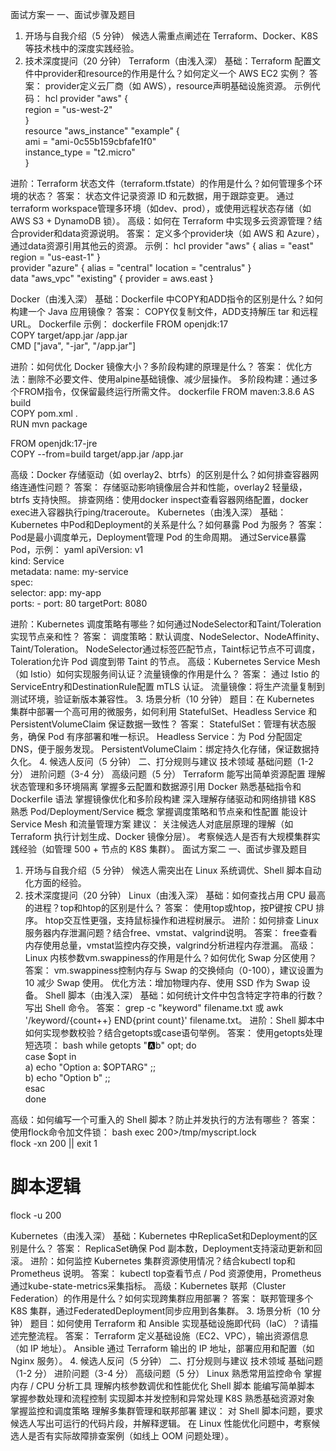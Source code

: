 面试方案一
一、面试步骤及题目
1. 开场与自我介绍（5 分钟）
候选人需重点阐述在 Terraform、Docker、K8S 等技术栈中的深度实践经验。
2. 技术深度提问（20 分钟）
Terraform（由浅入深）
基础：Terraform 配置文件中provider和resource的作用是什么？如何定义一个 AWS EC2 实例？
答案：
provider定义云厂商（如 AWS），resource声明基础设施资源。
示例代码：
hcl
provider "aws" {  
  region = "us-west-2"  
}  
resource "aws_instance" "example" {  
  ami           = "ami-0c55b159cbfafe1f0"  
  instance_type = "t2.micro"  
}  

进阶：Terraform 状态文件（terraform.tfstate）的作用是什么？如何管理多个环境的状态？
答案：
状态文件记录资源 ID 和元数据，用于跟踪变更。
通过terraform workspace管理多环境（如dev、prod），或使用远程状态存储（如 AWS S3 + DynamoDB 锁）。
高级：如何在 Terraform 中实现多云资源管理？结合provider和data资源说明。
答案：
定义多个provider块（如 AWS 和 Azure），通过data资源引用其他云的资源。
示例：
hcl
provider "aws" { alias = "east" region = "us-east-1" }  
provider "azure" { alias = "central" location = "centralus" }  
data "aws_vpc" "existing" { provider = aws.east }  

Docker（由浅入深）
基础：Dockerfile 中COPY和ADD指令的区别是什么？如何构建一个 Java 应用镜像？
答案：
COPY仅复制文件，ADD支持解压 tar 和远程 URL。
Dockerfile 示例：
dockerfile
FROM openjdk:17  
COPY target/app.jar /app.jar  
CMD ["java", "-jar", "/app.jar"]  

进阶：如何优化 Docker 镜像大小？多阶段构建的原理是什么？
答案：
优化方法：删除不必要文件、使用alpine基础镜像、减少层操作。
多阶段构建：通过多个FROM指令，仅保留最终运行所需文件。
dockerfile
FROM maven:3.8.6 AS build  
COPY pom.xml .  
RUN mvn package  

FROM openjdk:17-jre  
COPY --from=build target/app.jar /app.jar  

高级：Docker 存储驱动（如 overlay2、btrfs）的区别是什么？如何排查容器网络连通性问题？
答案：
存储驱动影响镜像层合并和性能，overlay2 轻量级，btrfs 支持快照。
排查网络：使用docker inspect查看容器网络配置，docker exec进入容器执行ping/traceroute。
Kubernetes（由浅入深）
基础：Kubernetes 中Pod和Deployment的关系是什么？如何暴露 Pod 为服务？
答案：
Pod是最小调度单元，Deployment管理 Pod 的生命周期。
通过Service暴露 Pod，示例：
yaml
apiVersion: v1  
kind: Service  
metadata: name: my-service  
spec:  
  selector: app: my-app  
  ports: - port: 80 targetPort: 8080  

进阶：Kubernetes 调度策略有哪些？如何通过NodeSelector和Taint/Toleration实现节点亲和性？
答案：
调度策略：默认调度、NodeSelector、NodeAffinity、Taint/Toleration。
NodeSelector通过标签匹配节点，Taint标记节点不可调度，Toleration允许 Pod 调度到带 Taint 的节点。
高级：Kubernetes Service Mesh（如 Istio）如何实现服务间认证？流量镜像的作用是什么？
答案：
通过 Istio 的ServiceEntry和DestinationRule配置 mTLS 认证。
流量镜像：将生产流量复制到测试环境，验证新版本兼容性。
3. 场景分析（10 分钟）
题目：在 Kubernetes 集群中部署一个高可用的微服务，如何利用 StatefulSet、Headless Service 和 PersistentVolumeClaim 保证数据一致性？
答案：
StatefulSet：管理有状态服务，确保 Pod 有序部署和唯一标识。
Headless Service：为 Pod 分配固定 DNS，便于服务发现。
PersistentVolumeClaim：绑定持久化存储，保证数据持久化。
4. 候选人反问（5 分钟）
二、打分规则与建议
技术领域	基础问题（1-2 分）	进阶问题（3-4 分）	高级问题（5 分）
Terraform	能写出简单资源配置	理解状态管理和多环境隔离	掌握多云配置和数据源引用
Docker	熟悉基础指令和 Dockerfile 语法	掌握镜像优化和多阶段构建	深入理解存储驱动和网络排错
K8S	熟悉 Pod/Deployment/Service 概念	掌握调度策略和节点亲和性配置	能设计 Service Mesh 和流量管理方案
建议：
关注候选人对底层原理的理解（如 Terraform 执行计划生成、Docker 镜像分层）。
考察候选人是否有大规模集群实践经验（如管理 500 + 节点的 K8S 集群）。
面试方案二
一、面试步骤及题目
1. 开场与自我介绍（5 分钟）
候选人需突出在 Linux 系统调优、Shell 脚本自动化方面的经验。
2. 技术深度提问（20 分钟）
Linux（由浅入深）
基础：如何查找占用 CPU 最高的进程？top和htop的区别是什么？
答案：
使用top或htop，按P键按 CPU 排序。
htop交互性更强，支持鼠标操作和进程树展示。
进阶：如何排查 Linux 服务器内存泄漏问题？结合free、vmstat、valgrind说明。
答案：
free查看内存使用总量，vmstat监控内存交换，valgrind分析进程内存泄漏。
高级：Linux 内核参数vm.swappiness的作用是什么？如何优化 Swap 分区使用？
答案：
vm.swappiness控制内存与 Swap 的交换倾向（0-100），建议设置为 10 减少 Swap 使用。
优化方法：增加物理内存、使用 SSD 作为 Swap 设备。
Shell 脚本（由浅入深）
基础：如何统计文件中包含特定字符串的行数？写出 Shell 命令。
答案：
grep -c "keyword" filename.txt 或 awk '/keyword/{count++} END{print count}' filename.txt。
进阶：Shell 脚本中如何实现参数校验？结合getopts或case语句举例。
答案：
使用getopts处理短选项：
bash
while getopts ":a:b" opt; do  
    case $opt in  
        a) echo "Option a: $OPTARG" ;;  
        b) echo "Option b" ;;  
    esac  
done  

高级：如何编写一个可重入的 Shell 脚本？防止并发执行的方法有哪些？
答案：
使用flock命令加文件锁：
bash
exec 200>/tmp/myscript.lock  
flock -xn 200 || exit 1  
# 脚本逻辑  
flock -u 200  

Kubernetes（由浅入深）
基础：Kubernetes 中ReplicaSet和Deployment的区别是什么？
答案：
ReplicaSet确保 Pod 副本数，Deployment支持滚动更新和回滚。
进阶：如何监控 Kubernetes 集群资源使用情况？结合kubectl top和 Prometheus 说明。
答案：
kubectl top查看节点 / Pod 资源使用，Prometheus 通过kube-state-metrics采集指标。
高级：Kubernetes 联邦（Cluster Federation）的作用是什么？如何实现跨集群应用部署？
答案：
联邦管理多个 K8S 集群，通过FederatedDeployment同步应用到各集群。
3. 场景分析（10 分钟）
题目：如何使用 Terraform 和 Ansible 实现基础设施即代码（IaC）？请描述完整流程。
答案：
Terraform 定义基础设施（EC2、VPC），输出资源信息（如 IP 地址）。
Ansible 通过 Terraform 输出的 IP 地址，部署应用和配置（如 Nginx 服务）。
4. 候选人反问（5 分钟）
二、打分规则与建议
技术领域	基础问题（1-2 分）	进阶问题（3-4 分）	高级问题（5 分）
Linux	熟悉常用监控命令	掌握内存 / CPU 分析工具	理解内核参数调优和性能优化
Shell 脚本	能编写简单脚本	掌握参数处理和流程控制	实现脚本并发控制和异常处理
K8S	熟悉基础资源对象	掌握监控和调度策略	理解多集群管理和联邦部署
建议：
对 Shell 脚本问题，要求候选人写出可运行的代码片段，并解释逻辑。
在 Linux 性能优化问题中，考察候选人是否有实际故障排查案例（如线上 OOM 问题处理）。
